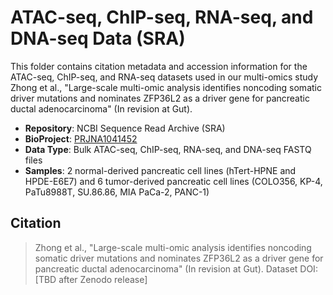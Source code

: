 # ATAC-seq, ChIP-seq, RNA-seq, and DNA-seq Data (SRA)

This folder contains citation metadata and accession information for the ATAC-seq, ChIP-seq, and RNA-seq datasets used in our multi-omics study Zhong et al., "Large-scale multi-omic analysis identifies noncoding somatic driver mutations and nominates ZFP36L2 as a driver gene for pancreatic ductal adenocarcinoma" (In revision at Gut).

- **Repository**: NCBI Sequence Read Archive (SRA)
- **BioProject**: [PRJNA1041452](https://www.ncbi.nlm.nih.gov/bioproject/PRJNA1041452)
- **Data Type**: Bulk ATAC-seq, ChIP-seq, RNA-seq, and DNA-seq FASTQ files
- **Samples**: 2 normal-derived pancreatic cell lines (hTert-HPNE and HPDE-E6E7) and 6 tumor-derived pancreatic cell lines (COLO356, KP-4, PaTu8988T, SU.86.86, MIA PaCa-2, PANC-1)

## Citation

> Zhong et al., "Large-scale multi-omic analysis identifies noncoding somatic driver mutations and nominates ZFP36L2 as a driver gene for pancreatic ductal adenocarcinoma" (In revision at Gut).
> Dataset DOI: [TBD after Zenodo release]
